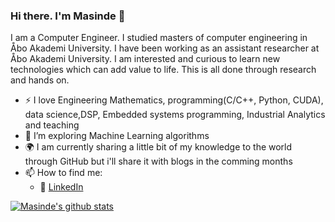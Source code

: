 ### Hi there. I'm Masinde 👋

I am a Computer Engineer. I studied masters of computer engineering in Åbo Akademi University. I have been working as an
assistant researcher at Åbo Akademi University. I am interested and curious to learn new technologies which can add value
to life. This is all done through research and hands on. 

- :zap: I love Engineering Mathematics, programming(C/C++, Python, CUDA), data science,DSP, Embedded systems programming, Industrial Analytics and teaching
- 🌱 I’m exploring Machine Learning algorithms  
- :earth_africa: I am currently sharing a little bit of my knowledge to the world through GitHub but i'll share it with blogs in the comming months
- 📫 How to find me: 
  - :office: [LinkedIn](https://www.linkedin.com/in/mmasinde)






[![Masinde's github stats](https://github-readme-stats.vercel.app/api?username=masinde70&count_private=true&show_icons=true&theme=tokyonight&hide_rank=false)](https://github.com/anuraghazra/github-readme-stats)

